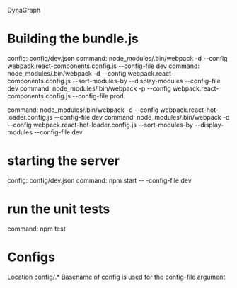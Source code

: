 DynaGraph
# Building the bundle.js

config: config/dev.json
command: node_modules/.bin/webpack -d --config webpack.react-components.config.js --config-file dev
command: node_modules/.bin/webpack -d --config webpack.react-components.config.js --sort-modules-by --display-modules --config-file dev
command: node_modules/.bin/webpack -p --config webpack.react-components.config.js --config-file prod

command: node_modules/.bin/webpack -d --config webpack.react-hot-loader.config.js --config-file dev
command: node_modules/.bin/webpack -d --config webpack.react-hot-loader.config.js --sort-modules-by --display-modules --config-file dev

# starting the server
config: config/dev.json
command: npm start -- -config-file dev

# run the unit tests
command: npm test

# Configs
Location config/.*
Basename of config is used for the config-file argument
